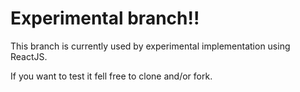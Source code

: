 # Experimental branch!!

This branch is currently used by experimental implementation using ReactJS.

If you want to test it fell free to clone and/or fork.
